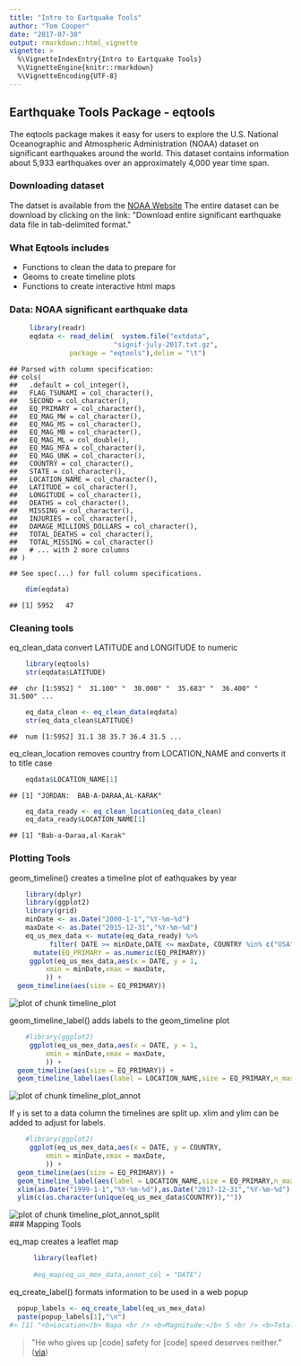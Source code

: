 ```yaml
---
title: "Intro to Eartquake Tools"
author: "Tom Cooper"
date: "2017-07-30"
output: rmarkdown::html_vignette
vignette: >
  %\VignetteIndexEntry{Intro to Eartquake Tools}
  %\VignetteEngine{knitr::rmarkdown}
  %\VignetteEncoding{UTF-8}
---
```

## Earthquake Tools Package - eqtools 

The eqtools package makes it easy for  users to explore the  U.S. National Oceanographic and Atmospheric Administration (NOAA) dataset on significant earthquakes around the world. This dataset contains information about 5,933 earthquakes over an approximately 4,000 year time span.

### Downloading dataset

The datset is available from the [NOAA Website](https://www.ngdc.noaa.gov/nndc/struts/form?t=101650&s=1&d=1)
The entire dataset can be download by clicking on the link: "Download entire significant earthquake data file in tab-delimited format."

### What Eqtools includes

- Functions to clean the data to prepare for 
- Geoms to create timeline plots
- Functions to create interactive html maps 

### Data: NOAA significant earthquake data 


```r
     library(readr)
     eqdata <- read_delim(  system.file("extdata",
                          "signif-july-2017.txt.gz",
			   package = "eqtools"),delim = "\t")
```

```
## Parsed with column specification:
## cols(
##   .default = col_integer(),
##   FLAG_TSUNAMI = col_character(),
##   SECOND = col_character(),
##   EQ_PRIMARY = col_character(),
##   EQ_MAG_MW = col_character(),
##   EQ_MAG_MS = col_character(),
##   EQ_MAG_MB = col_character(),
##   EQ_MAG_ML = col_double(),
##   EQ_MAG_MFA = col_character(),
##   EQ_MAG_UNK = col_character(),
##   COUNTRY = col_character(),
##   STATE = col_character(),
##   LOCATION_NAME = col_character(),
##   LATITUDE = col_character(),
##   LONGITUDE = col_character(),
##   DEATHS = col_character(),
##   MISSING = col_character(),
##   INJURIES = col_character(),
##   DAMAGE_MILLIONS_DOLLARS = col_character(),
##   TOTAL_DEATHS = col_character(),
##   TOTAL_MISSING = col_character()
##   # ... with 2 more columns
## )
```

```
## See spec(...) for full column specifications.
```

```r
    dim(eqdata)
```

```
## [1] 5952   47
```

### Cleaning tools

eq_clean_data convert LATITUDE and LONGITUDE to numeric


```r
    library(eqtools)
    str(eqdata$LATITUDE)
```

```
##  chr [1:5952] "  31.100" "  38.000" "  35.683" "  36.400" "  31.500" ...
```

```r
    eq_data_clean <- eq_clean_data(eqdata)
    str(eq_data_clean$LATITUDE)
```

```
##  num [1:5952] 31.1 38 35.7 36.4 31.5 ...
```

eq_clean_location removes country from LOCATION_NAME and converts it to title case


```r
    eqdata$LOCATION_NAME[1]
```

```
## [1] "JORDAN:  BAB-A-DARAA,AL-KARAK"
```

```r
    eq_data_ready <- eq_clean_location(eq_data_clean)
    eq_data_ready$LOCATION_NAME[1]
```

```
## [1] "Bab-a-Daraa,al-Karak"
```

### Plotting Tools

geom_timeline() creates a timeline plot of eathquakes by year


```r
    library(dplyr)
    library(ggplot2)
    library(grid)
    minDate <- as.Date("2000-1-1","%Y-%m-%d")	  
    maxDate <- as.Date("2015-12-31","%Y-%m-%d")	  
    eq_us_mex_data <- mutate(eq_data_ready) %>%
          filter( DATE >= minDate,DATE <= maxDate, COUNTRY %in% c("USA","MEXICO")) %>%
	  mutate(EQ_PRIMARY = as.numeric(EQ_PRIMARY))
     ggplot(eq_us_mex_data,aes(x = DATE, y = 1,
         xmin = minDate,xmax = maxDate,
         )) +
  geom_timeline(aes(size = EQ_PRIMARY))
```

![plot of chunk timeline_plot](figure/timeline_plot-1.png)

geom_timeline_label() adds labels to the geom_timeline plot


```r
    #library(ggplot2)
     ggplot(eq_us_mex_data,aes(x = DATE, y = 1,
         xmin = minDate,xmax = maxDate,
         )) +
  geom_timeline(aes(size = EQ_PRIMARY)) +
  geom_timeline_label(aes(label = LOCATION_NAME,size = EQ_PRIMARY,n_max = 5))
```

![plot of chunk timeline_plot_annot](figure/timeline_plot_annot-1.png)

If `y` is set to a data column the timelines are split up.
xlim and ylim can be added to adjust for labels.



```r
    #library(ggplot2)
     ggplot(eq_us_mex_data,aes(x = DATE, y = COUNTRY,
         xmin = minDate,xmax = maxDate,
         )) +
  geom_timeline(aes(size = EQ_PRIMARY)) +
  geom_timeline_label(aes(label = LOCATION_NAME,size = EQ_PRIMARY,n_max = 5)) + 
  xlim(as.Date("1999-1-1","%Y-%m-%d"),as.Date("2017-12-31","%Y-%m-%d")	) + 
  ylim(c(as.character(unique(eq_us_mex_data$COUNTRY)),""))
```

<img src="figure/timeline_plot_annot_split-1.png" title="plot of chunk timeline_plot_annot_split" alt="plot of chunk timeline_plot_annot_split" style="display: block; margin: auto;" />
### Mapping Tools

eq_map creates a leaflet map

```r
      library(leaflet)
      
      #eq_map(eq_us_mex_data,annot_col = "DATE")
```

eq_create_label() formats information to be used in a web popup


```r
  popup_labels <- eq_create_label(eq_us_mex_data) 
  paste(popup_labels[1],"\n")
#> [1] "<b>Location</b> Napa <br /> <b>Magnitude:</b> 5 <br /> <b>Total deaths:</b> NA <br /> \n"
```



> "He who gives up [code] safety for [code] speed deserves neither."
([via](https://twitter.com/hadleywickham/status/504368538874703872))
